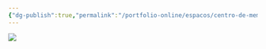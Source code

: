 ```yaml
---
{"dg-publish":true,"permalink":"/portfolio-online/espacos/centro-de-memoria-da-veterinaria/","tags":["💼/📍"],"created":"2024-02-05T11:59:48.457-03:00","updated":"2024-02-05T18:55:38.936-03:00"}
---
```



![](/img/user/XX_Anexos/cropped-cropped-logomarca-cememor-01.png)
